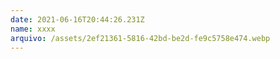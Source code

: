 ```yaml
---
date: 2021-06-16T20:44:26.231Z
name: xxxx
arquivo: /assets/2ef21361-5816-42bd-be2d-fe9c5758e474.webp
---
```

